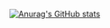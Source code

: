 [![Anurag's GitHub stats](https://github-readme-stats.vercel.app/api?username=KasumiNova&show_icons=true&theme=radical)](https://github.com/anuraghazra/github-readme-stats)
